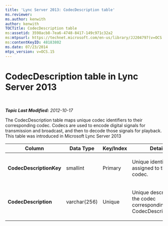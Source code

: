 ```yaml
---
title: 'Lync Server 2013: CodecDescription table'
ms.reviewer: 
ms.author: kenwith
author: kenwith
TOCTitle: CodecDescription table
ms:assetid: 3598acb8-7ea6-4748-8417-149c971c32a2
ms:mtpsurl: https://technet.microsoft.com/en-us/library/JJ204797(v=OCS.15)
ms:contentKeyID: 48183802
ms.date: 07/23/2014
mtps_version: v=OCS.15
---
```


<div data-xmlns="http://www.w3.org/1999/xhtml">

<div class="topic" data-xmlns="http://www.w3.org/1999/xhtml" data-msxsl="urn:schemas-microsoft-com:xslt" data-cs="http://msdn.microsoft.com/en-us/">

<div data-asp="http://msdn2.microsoft.com/asp">

# CodecDescription table in Lync Server 2013

</div>

<div id="mainSection">

<div id="mainBody">

<span> </span>

_**Topic Last Modified:** 2012-10-17_

The CodecDescription table maps unique codec identifiers to their corresponding codec. Codecs are used to encode digital signals for transmission and broadcast, and then to decode those signals for playback. This table was introduced in Microsoft Lync Server 2013


<table>
<colgroup>
<col style="width: 25%" />
<col style="width: 25%" />
<col style="width: 25%" />
<col style="width: 25%" />
</colgroup>
<thead>
<tr class="header">
<th><strong>Column</strong></th>
<th><strong>Data Type</strong></th>
<th><strong>Key/Index</strong></th>
<th><strong>Details</strong></th>
</tr>
</thead>
<tbody>
<tr class="odd">
<td><p><strong>CodecDescriptionKey</strong></p></td>
<td><p>smallint</p></td>
<td><p>Primary</p></td>
<td><p>Unique identifier assigned to the codec.</p></td>
</tr>
<tr class="even">
<td><p><strong>CodecDescription</strong></p></td>
<td><p>varchar(256)</p></td>
<td><p>Unique</p></td>
<td><p>Unique description of the codec corresponding to the CodecDescriptionKey.</p></td>
</tr>
</tbody>
</table>


</div>

<span> </span>

</div>

</div>

</div>

